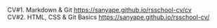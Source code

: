 CV#1. Markdown & Git
https://sanyape.github.io/rsschool-cv/cv  
CV#2. HTML, CSS & Git Basics
https://sanyape.github.io/rsschool-cv/
